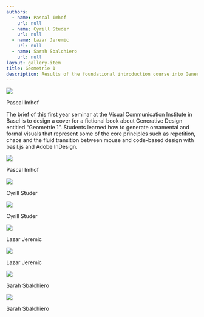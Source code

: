 ```yaml
---
authors:
  - name: Pascal Imhof
    url: null
  - name: Cyrill Studer
    url: null
  - name: Lazar Jeremic
    url: null
  - name: Sarah Sbalchiero
    url: null
layout: gallery-item
title: Geometrie 1
description: Results of the foundational introduction course into Generative Design with basil.js at the Visual Communication Institute in Basel by Martin Fuchs and Ludwig Zeller.
---
```


![](./images/Pascal.Imhof_Page_3-600x780.jpg)

Pascal Imhof

The brief of this first year seminar at the Visual Communication Institute in Basel is to design a cover for a fictional book about Generative Design entitled “Geometrie 1”. Students learned how to generate ornamental and formal visuals that represent some of the core principles such as repetition, chaos and the fluid transition between mouse and code-based design with basil.js and Adobe InDesign.

![](./images/Buchcover_Basil_Pascal_Montage-600x666.jpg)

Pascal Imhof

![](./images/Studer.Cyrill_Page_4-600x795.jpg)

Cyrill Studer

![](./images/Studer.Cyrill_Page_1-600x795.jpg)

Cyrill Studer

![](./images/Lazar-Jeremic_Page_4-600x795.jpg)

Lazar Jeremic

![](./images/Lazar-Jeremic_Page_2-600x795.jpg)

Lazar Jeremic

![](./images/sbalchiero.sarah_Page_4-600x795.jpg)

Sarah Sbalchiero

![](./images/sbalchiero.sarah_Page_2-600x795.jpg)

Sarah Sbalchiero